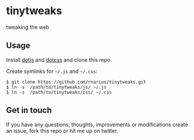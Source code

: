 # tinytweaks
tweaking the web

## Usage
Install [dotjs](http://github.com/defunkt/dotjs) and
[dotcss](https://github.com/stewart/dotcss) and clone this repo. 

Create symlinks for `~/.js` and `~/.css`:

    $ git clone https://github.com/rnarius/tinytweaks.git
    $ ln -s  /path/to/tinytweaks/js/ ~/.js
    $ ln -s  /path/to/tinytweaks/css/ ~/.css

## Get in touch
If you have any questions, thoughts, improvements or modifications 
create an issue, fork this repo or hit me up on twitter.
